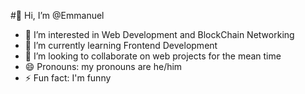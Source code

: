 #👋 Hi, I’m @Emmanuel
- 👀 I’m interested in Web Development and BlockChain Networking
- 🌱 I’m currently learning Frontend Development
- 💞️ I’m looking to collaborate on web projects for the mean time
- 😄 Pronouns: my pronouns are he/him
- ⚡ Fun fact: I'm funny

<!---
Emmanuel068/Emmanuel068 is a ✨ special ✨ repository because its `README.md` (this file) appears on your GitHub profile.
You can click the Preview link to take a look at your changes.
--->
